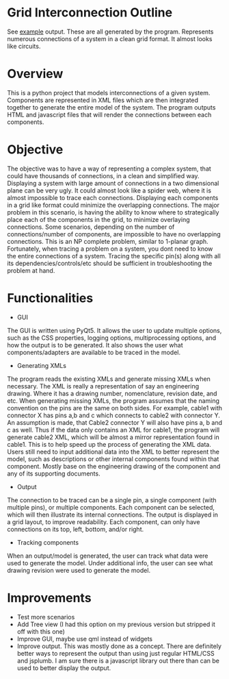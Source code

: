 # Grid Interconnection Outline

See <a href="https://en3rg.github.io/Grid-Interconnection-Outline/index">example</a> output.  These are all generated by the program.  Represents numerous connections of a system in a clean grid format. It almost looks like circuits.

# Overview

This is a python project that models interconnections of a given system.  Components are represented in XML files which are then integrated together to generate the entire model of the system.  The program outputs HTML and javascript files that will render the connections between each components.

# Objective

The objective was to have a way of representing a complex system, that could have thousands of connections, in a clean and simplified way. Displaying a system with large amount of connections in a two dimensional plane can be very ugly.  It could almost look like a spider web, where it is almost impossible to trace each connections.  Displaying each components in a grid like format could minimize the overlapping connections.  The major problem in this scenario, is having the ability to know where to strategically place each of the components in the grid, to minimize overlaying connections.  Some scenarios, depending on the number of connections/number of components, are impossible to have no overlapping connections.  This is an NP complete problem, similar to 1-planar graph.  Fortunately, when tracing a problem on a system, you dont need to know the entire connections of a system.  Tracing the specific pin(s) along with all its dependencies/controls/etc should be sufficient in troubleshooting the problem at hand.

# Functionalities

* GUI

The GUI is written using PyQt5.  It allows the user to update multiple options, such as the CSS properties, logging options, multiprocessing options, and how the output is to be generated.  It also shows the user what components/adapters are available to be traced in the model.

* Generating XMLs

The program reads the existing XMLs and generate missing XMLs when necessary.  The XML is really a representation of say an engineering drawing.  Where it has a drawing number, nomenclature, revision date, and etc.  When generating missing XMLs, the program assumes that the naming convention on the pins are the same on both sides.  For example, cable1 with connector X has pins a,b and c which connects to cable2 with connector Y.  An assumption is made, that Cable2 connector Y will also have pins a, b and c as well. Thus if the data only contains an XML for cable1, the program will generate cable2 XML, which will be almost a mirror representation found in cable1.  This is to help speed up the process of generating the XML data.  Users still need to input additional data into the XML to better represent the model, such as descriptions or other internal components found within that component.  Mostly base on the engineering drawing of the component and any of its supporting documents.

* Output

The connection to be traced can be a single pin, a single component (with multiple pins), or multiple components.  Each component can be selected, which will then illustrate its internal connections.  The output is displayed in a grid layout, to improve readability.  Each component, can only have connections on its top, left, bottom, and/or right.

* Tracking components

When an output/model is generated, the user can track what data were used to generate the model.  Under additional info, the user can see what drawing revision were used to generate the model.

# Improvements

* Test more scenarios
* Add Tree view (I had this option on my previous version but stripped it off with this one)
* Improve GUI, maybe use qml instead of widgets
* Improve output.  This was mostly done as a concept.  There are definitely better ways to represent the output than using just regular HTML/CSS and jsplumb.  I am sure there is a javascript library out there than can be used to better display the output.
